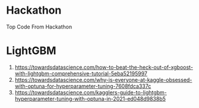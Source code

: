 # Hackathon
Top Code From Hackathon

# LightGBM
1. https://towardsdatascience.com/how-to-beat-the-heck-out-of-xgboost-with-lightgbm-comprehensive-tutorial-5eba52195997
2. https://towardsdatascience.com/why-is-everyone-at-kaggle-obsessed-with-optuna-for-hyperparameter-tuning-7608fdca337c
3. https://towardsdatascience.com/kagglers-guide-to-lightgbm-hyperparameter-tuning-with-optuna-in-2021-ed048d9838b5
